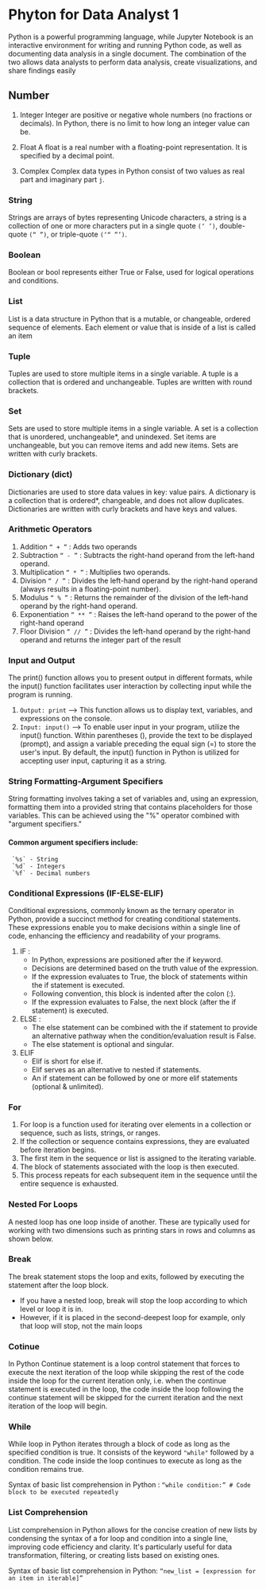 # Phyton for Data Analyst 1
Python is a powerful programming language, while Jupyter Notebook is an interactive environment for writing and running Python code, as well as documenting data analysis in a single document. The combination of the two allows data analysts to perform data analysis, create visualizations, and share findings easily


## Number
     
   1. Integer
       Integer are positive or negative whole numbers (no fractions or decimals). In Python, there is no limit to how long an      integer value can be.
     
   2. Float
      A float is a real number with a floating-point representation. It is specified by a decimal point. 

   3. Complex
      Complex data types in Python consist of two values ​​as real part and imaginary part `j`.

### String
Strings are arrays of bytes representing Unicode characters, a string is a collection of one or more characters put in a single quote `(‘ ’)`, double-quote `(“ ”)`, or triple-quote `(‘“ ”’)`.

### Boolean
Boolean or bool represents either True or False, used for logical operations and conditions.

### List
List is a data structure in Python that is a mutable, or changeable, ordered sequence of elements. Each element or value that is inside of a list is called an item

### Tuple 
Tuples are used to store multiple items in a single variable. A tuple is a collection that is ordered and unchangeable. Tuples are written with round brackets.

### Set
Sets are used to store multiple items in a single variable. A set is a collection that is unordered, unchangeable*, and unindexed. Set items are unchangeable, but you can remove items and add new items. Sets are written with curly brackets.

### Dictionary (dict) 
Dictionaries are used to store data values in key: value pairs. A dictionary is a collection that is ordered*, changeable, and does not allow duplicates. Dictionaries are written with curly brackets and have keys and values.

### Arithmetic Operators
  1. Addition `“ + ”` : Adds two operands
  2. Subtraction `“ - ”` : Subtracts the right-hand operand from the left-hand operand.
  3. Multiplication `“ * ”` : Multiplies two operands.
  4. Division `“ / ”` : Divides the left-hand operand by the right-hand operand (always results in a floating-point number).
  5. Modulus `“ % ”` : Returns the remainder of the division of the left-hand operand by the right-hand operand.
  6. Exponentiation `“ ** ”` : Raises the left-hand operand to the power of the right-hand operand
  7. Floor Division `“ // ”` : Divides the left-hand operand by the right-hand operand and returns the integer part of the result

### Input and Output
The print() function allows you to present output in different formats, while the input() function facilitates user interaction by collecting input while the program is running.
  1. `Output: print` --> This function allows us to display text, variables, and expressions on the console.
  2. `Input: input()` --> To enable user input in your program, utilize the input() function. Within parentheses (), provide the text to be displayed (prompt), and assign a variable preceding the equal sign (=) to store the user's input. By default, the input() function in Python is utilized for accepting user input, capturing it as a string.

### String Formatting-Argument Specifiers
String formatting involves taking a set of variables and, using an expression, formatting them into a provided string that contains placeholders for those variables. This can be achieved using the "%" operator combined with "argument specifiers." 
#### Common argument specifiers include:
     `%s` - String
     `%d` - Integers
     `%f` - Decimal numbers
     
### Conditional Expressions (IF-ELSE-ELIF)
Conditional expressions, commonly known as the ternary operator in Python, provide a succinct method for creating conditional statements. These expressions enable you to make decisions within a single line of code, enhancing the efficiency and readability of your programs.
  1. IF :
     - In Python, expressions are positioned after the if keyword.
     - Decisions are determined based on the truth value of the expression.
     - If the expression evaluates to True, the block of statements within the if statement is executed.
     - Following convention, this block is indented after the colon (:).
     - If the expression evaluates to False, the next block (after the if statement) is executed.
  2. ELSE : 
     - The else statement can be combined with the if statement to provide an alternative pathway when the condition/evaluation result is False.
     - The else statement is optional and singular.
  3. ELIF
      - Elif is short for else if.
     - Elif serves as an alternative to nested if statements.
     - An if statement can be followed by one or more elif statements (optional & unlimited).
        
### For 
  1. For loop is a function used for iterating over elements in a collection or sequence, such as lists, strings, or ranges.
  2. If the collection or sequence contains expressions, they are evaluated before iteration begins.
  3. The first item in the sequence or list is assigned to the iterating variable.
  4. The block of statements associated with the loop is then executed.
  5. This process repeats for each subsequent item in the sequence until the entire sequence is exhausted.

### Nested For Loops
A nested loop has one loop inside of another. These are typically used for working with two dimensions such as printing stars in rows and columns as shown below.

### Break
The break statement stops the loop and exits, followed by executing the statement after the loop block.
   - If you have a nested loop, break will stop the loop according to which level or loop it is in.
   - However, if it is placed in the second-deepest loop for example, only that loop will stop, not the main loops

### Cotinue
In Python Continue statement is a loop control statement that forces to execute the next iteration of the loop while skipping the rest of the code inside the loop for the current iteration only, i.e. when the continue statement is executed in the loop, the code inside the loop following the continue statement will be skipped for the current iteration and the next iteration of the loop will begin.

### While 
While loop in Python iterates through a block of code as long as the specified condition is true. It consists of the keyword `"while"` followed by a condition. The code inside the loop continues to execute as long as the condition remains true.

Syntax of basic list comprehension in Python : 
`“while condition:” # Code block to be executed repeatedly`

### List Comprehension
List comprehension in Python allows for the concise creation of new lists by condensing the syntax of a for loop and condition into a single line, improving code efficiency and clarity. It's particularly useful for data transformation, filtering, or creating lists based on existing ones.

Syntax of basic list comprehension in Python: 
`“new_list = [expression for an item in iterable]”`

